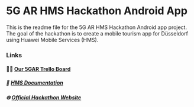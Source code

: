 # 5G AR HMS Hackathon Android App

This is the readme file for the 5G AR HMS Hackathon Android app project. The goal of the hackathon is to create a mobile tourism app for Düsseldorf using Huawei Mobile Services (HMS).

### Links

#### 👨‍🏫 [Our 5GAR Trello Board](https://trello.com/b/N79j7KzY/tasks)

##### 📝 [HMS Documentation](https://developer.huawei.com/consumer/en/doc/overview/HMS) 

##### 🌐 [Official Hackathon Website](https://www.5garhackathon.de/)
